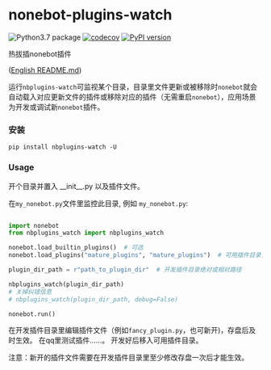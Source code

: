 # nonebot-plugins-watch
![Python3.7 package](https://github.com/ffreemt/nonebot-plugins-watch/workflows/Python3.7%20package/badge.svg) [![codecov](https://codecov.io/gh/ffreemt/nonebot-plugins-watch/branch/master/graph/badge.svg)](https://codecov.io/gh/ffreemt/nonebot-plugins-watch)
 [![PyPI version](https://badge.fury.io/py/nbplugins-watch.svg)](https://badge.fury.io/py/nbplugins-watch)

热拔插nonebot插件

([English README.md](https://github.com/ffreemt/nonebot-plugins-watch/blob/master/README.md))


运行`nbplugins-watch`可监视某个目录，目录里文件更新或被移除时`nonebot`就会自动载入对应更新文件的插件或移除对应的插件（无需重启`nonebot`），应用场景为开发或调试新`nonebot`插件。

### 安装

```pip install nbplugins-watch -U```

### Usage
开个目录并置入 \_\_init\_\_.py 以及插件文件。

在`my_nonebot.py`文件里监控此目录, 例如 `my_nonebot.py`:
```python

import nonebot
from nbplugins_watch import nbplugins_watch

nonebot.load_builtin_plugins()  # 可选
nonebot.load_plugins("mature_plugins", "mature_plugins")  # 可用插件目录，可选

plugin_dir_path = r"path_to_plugin_dir"  # 开发插件目录绝对或相对路径

nbplugins_watch(plugin_dir_path)
# 关掉纠错信息
# nbplugins_watch(plugin_dir_path, debug=False)

nonebot.run()

```
在开发插件目录里编辑插件文件（例如`fancy_plugin.py`，也可新开)，存盘后及时生效。 在qq里测试插件……。 开发好后移入可用插件目录。

注意：新开的插件文件需要在开发插件目录里至少修改存盘一次后才能生效。
